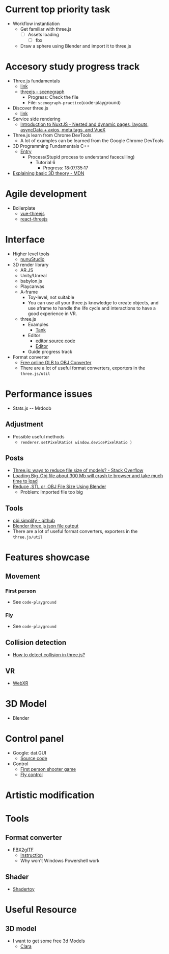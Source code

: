 # Current top priority task
- Workflow instantiation
  - Get familiar with three.js
    - [ ] Assets loading
      - [ ] fbx
  - Draw a sphere using Blender and import it to three.js

# Accesory study progress track
- Three.js fundamentals
  - [link](https://threejsfundamentals.org/)
  - [threejs - scenegraph](https://threejsfundamentals.org/threejs/lessons/threejs-scenegraph.html)
    - Progress: Check the file 
    - File: `scenegraph-practice`(code-playground)
- Discover three.js
  - [link](https://discoverthreejs.com/)
- Service side rendering
  - [Introduction to NuxtJS - Nested and dynamic pages, layouts, asyncData + axios, meta tags, and VueX](https://www.youtube.com/watch?v=NS0io3Z75GI)
- Three.js learn from Chrome DevTools
  - A lot of examples can be learned from the Google Chrome DevTools
- 3D Programming Fundamentals C++
  - [Entry](https://www.youtube.com/watch?v=uehGqieEbus&list=PLqCJpWy5Fohe8ucwhksiv9hTF5sfid8lA)
    - Process(Stupid process to understand faceculling)
      - Tutorial 6
        - Progress: 18:07/35:17
- [Explaining basic 3D theory - MDN](https://developer.mozilla.org/en-US/docs/Games/Techniques/3D_on_the_web/Basic_theory)
# Agile development
- Boilerplate
  - [vue-threejs](https://github.com/fritx/vue-threejs)
  - [react-threejs](https://github.com/fritx/react-threejs)
# Interface 
- Higher level tools
  - [nunuStudio](https://github.com/tentone/nunuStudio)
- 3D render library
  - AR.JS
  - Unity/Unreal
  - babylon.js
  - Playcanvas
  - A-frame
    - Toy-level, not suitable
    - You can use all your three.js knowledge to create objects, and use aframe to handle the life cycle and interactions to have a good experience in VR.
  - three.js
    - Examples
      - [Tank](https://codepen.io/pen/?&editable=true&editors=101=https%3A%2F%2Fthreejsfundamentals.org%2F)
    - Editor
      - [editor source code](https://github.com/mrdoob/three.js/tree/master/editor)
      - [Editor](https://threejs.org/editor/)
    - Guide progress track
- Format converter
  - [Free online GLB to OBJ Converter](https://products.aspose.app/3d/conversion/glb-to-obj)
  - There are a lot of useful format converters, exporters in the `three.js/util`
# Performance issues
- Stats.js -- Mrdoob
## Adjustment
- Possible useful methods
  - `renderer.setPixelRatio( window.devicePixelRatio )`
## Posts
- [Three.js: ways to reduce file size of models? - Stack Overflow](https://stackoverflow.com/questions/45144656/three-js-ways-to-reduce-file-size-of-models#:~:text=The%20OBJ%20file%20is%20around,JSON%20file%20is%20almost%20100mb.)
- [Loading Big .Obj file about 300 Mb will crash te browser and take much time to load](https://discourse.threejs.org/t/loading-big-obj-file-about-300-mb-will-crash-te-browser-and-take-much-time-to-load/1401)
- [Reduce .STL or .OBJ File Size Using Blender](https://www.youtube.com/watch?v=lcTDBJt9MfE)
  - Problem: Imported file too big
## Tools
- [obj simplify - github](https://github.com/jonnenauha/obj-simplify)
- [Blender three.js json file output](https://github.com/repsac/io_three)
- There are a lot of useful format converters, exporters in the `three.js/util`

# Features showcase
## Movement
### First person
- See `code-playground`
### Fly
- See `code-playground`
## Collision detection
- [How to detect collision in three.js?](https://stackoverflow.com/questions/11473755/how-to-detect-collision-in-three-js)
## VR
- [WebXR](https://mixedreality.mozilla.org/hello-webxr/)

# 3D Model
- Blender

# Control panel
- Google: dat.GUI
  - [Source code](https://github.com/dataarts/dat.gui)
- Control
  - [First person shooter game](https://codepen.io/viniciusSouza/pen/gOPVmKV)
  - [Fly control](https://threejs.org/examples/misc_controls_fly.html)
# Artistic modification



# Tools
## Format converter
- [FBX2glTF](https://github.com/facebookincubator/FBX2glTF)
  - [Instruction](https://developers.facebook.com/docs/sharing/3d-posts/glb-tutorials/#convert-from-fbx)
  - Why won't Windows Powershell work
## Shader
- [Shadertoy](https://www.shadertoy.com/)

# Useful Resource
## 3D model
- I want to get some free 3d Models
  - [Clara](https://clara.io/)